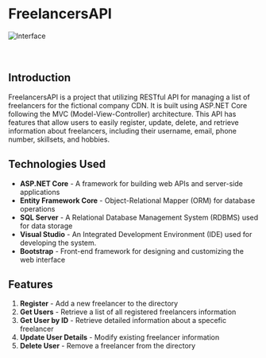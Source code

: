 # FreelancersAPI

![Interface](https://res.cloudinary.com/debyvpjhw/image/upload/v1725178914/Home_Interface_msvbro.png)
<br><br><br>
## **Introduction**

FreelancersAPI is a project that utilizing RESTful API for managing a list of freelancers for the fictional company CDN. It is built using ASP.NET Core following the MVC (Model-View-Controller) architecture. This API has features that allow users to easily register, update, delete, and retrieve information about freelancers, including their username, email, phone number, skillsets, and hobbies.

## **Technologies Used**

- **ASP.NET Core** - A framework for building web APIs and server-side applications
- **Entity Framework Core** - Object-Relational Mapper (ORM) for database operations
- **SQL Server** - A Relational Database Management System (RDBMS) used for data storage
- **Visual Studio** - An Integrated Development Environment (IDE) used for developing the system.
- **Bootstrap** - Front-end framework for designing and customizing the web interface

## **Features**

1. **Register** - Add a new freelancer to the directory
2. **Get Users** - Retrieve a list of all registered freelancers information
3. **Get User by ID** - Retrieve detailed information about a specefic freelancer
4. **Update User Details** - Modify existing freelancer information
5. **Delete User** - Remove a freelancer from the directory



